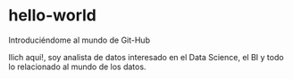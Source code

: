 # hello-world
Introduciéndome al mundo de Git-Hub

Ilich aqui!, soy analista de datos interesado en el Data Science, el BI y todo lo relacionado al mundo de los datos.

